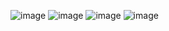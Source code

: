 ![image](https://user-images.githubusercontent.com/26146661/111632857-47581d80-87cb-11eb-856d-0652e08ab402.png)
![image](https://user-images.githubusercontent.com/26146661/111632995-6d7dbd80-87cb-11eb-82fb-06d485d81ad3.png)
![image](https://user-images.githubusercontent.com/26146661/111633155-930ac700-87cb-11eb-95a1-59b8a23cfb1a.png)
![image](https://user-images.githubusercontent.com/26146661/111633236-a9188780-87cb-11eb-8a4b-1244388be22e.png)
